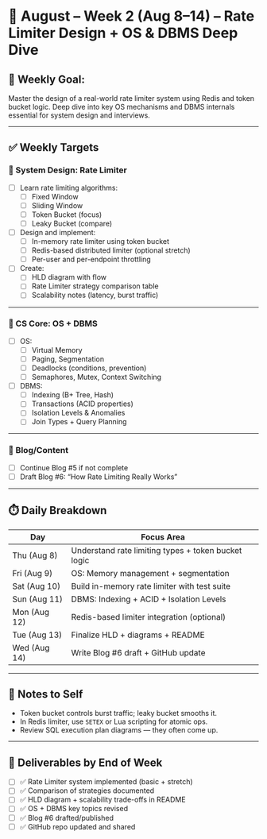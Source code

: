 # 📅 August – Week 2 (Aug 8–14) – Rate Limiter Design + OS & DBMS Deep Dive

## 🎯 Weekly Goal:
Master the design of a real-world rate limiter system using Redis and token bucket logic. Deep dive into key OS mechanisms and DBMS internals essential for system design and interviews.

---

## ✅ Weekly Targets

### 🔹 System Design: Rate Limiter

- [ ] Learn rate limiting algorithms:
  - [ ] Fixed Window
  - [ ] Sliding Window
  - [ ] Token Bucket (focus)
  - [ ] Leaky Bucket (compare)

- [ ] Design and implement:
  - [ ] In-memory rate limiter using token bucket
  - [ ] Redis-based distributed limiter (optional stretch)
  - [ ] Per-user and per-endpoint throttling

- [ ] Create:
  - [ ] HLD diagram with flow
  - [ ] Rate Limiter strategy comparison table
  - [ ] Scalability notes (latency, burst traffic)

---

### 🔹 CS Core: OS + DBMS

- [ ] OS:
  - [ ] Virtual Memory
  - [ ] Paging, Segmentation
  - [ ] Deadlocks (conditions, prevention)
  - [ ] Semaphores, Mutex, Context Switching

- [ ] DBMS:
  - [ ] Indexing (B+ Tree, Hash)
  - [ ] Transactions (ACID properties)
  - [ ] Isolation Levels & Anomalies
  - [ ] Join Types + Query Planning

---

### 🔹 Blog/Content

- [ ] Continue Blog #5 if not complete
- [ ] Draft Blog #6: “How Rate Limiting Really Works”

---

## ⏱️ Daily Breakdown

| Day       | Focus Area                                               |
|-----------|----------------------------------------------------------|
| Thu (Aug 8)   | Understand rate limiting types + token bucket logic      |
| Fri (Aug 9)   | OS: Memory management + segmentation                    |
| Sat (Aug 10)  | Build in-memory rate limiter with test suite           |
| Sun (Aug 11)  | DBMS: Indexing + ACID + Isolation Levels               |
| Mon (Aug 12)  | Redis-based limiter integration (optional)             |
| Tue (Aug 13)  | Finalize HLD + diagrams + README                       |
| Wed (Aug 14)  | Write Blog #6 draft + GitHub update                    |

---

## 🧠 Notes to Self

- Token bucket controls burst traffic; leaky bucket smooths it.
- In Redis limiter, use `SETEX` or Lua scripting for atomic ops.
- Review SQL execution plan diagrams — they often come up.

---

## 📌 Deliverables by End of Week

- [ ] ✅ Rate Limiter system implemented (basic + stretch)
- [ ] ✅ Comparison of strategies documented
- [ ] ✅ HLD diagram + scalability trade-offs in README
- [ ] ✅ OS + DBMS key topics revised
- [ ] ✅ Blog #6 drafted/published
- [ ] ✅ GitHub repo updated and shared
